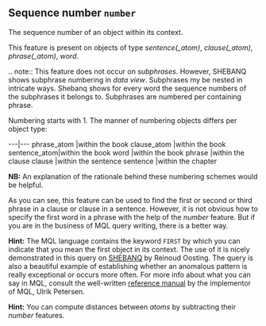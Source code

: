 Sequence number `number`
-------------------------------------------------

The sequence number of an object within its context.

This feature is present on objects of type *sentence(_atom)*, *clause(_atom)*, *phrase(_atom)*, *word*.


.. note::
    This feature does not occur on *subphrases*.
    However, SHEBANQ shows subphrase numbering in *data view*. 
    Subphrases my be nested in intricate ways. 
    Shebanq shows for every word the sequence numbers of the subphrases it belongs to.
    Subphrases are numbered per containing phrase.

Numbering starts with 1.
The manner of numbering objects differs per object type:

---|---
phrase_atom  |within the book
clause_atom  |within the book
sentence_atom|within the book
word         |within the book
phrase       |within the clause
clause       |within the sentence
sentence     |within the chapter

**NB:**
An explanation of the rationale behind these numbering schemes would be helpful.

As you can see, this feature can be used to find the first or second or third phrase in a clause or clause in a sentence.
However, it is not obvious how to specify the first word in a phrase with the help of the *number* feature.
But if you are in the business of MQL query writing, there is a better way.

**Hint:**
The MQL language contains the keyword `FIRST` by which you can indicate that you mean the first object
in its context. The use of it is nicely demonstrated in this query on 
[SHEBANQ](https://shebanq.ancient-data.org/hebrew/query?id=519) by Reinoud Oosting. The query is also a beautiful
example of establishing whether an anomalous pattern is really exceptional or occurs more often.
For more info about what you can say in MQL, consult the well-written
[reference manual](https://shebanq.ancient-data.org/shebanq/static/docs/MQL-Query-Guide.pdf)
by the implementor of MQL, Ulrik Petersen.

**Hint:**
You can compute distances between *atoms* by subtracting their *number* features.
